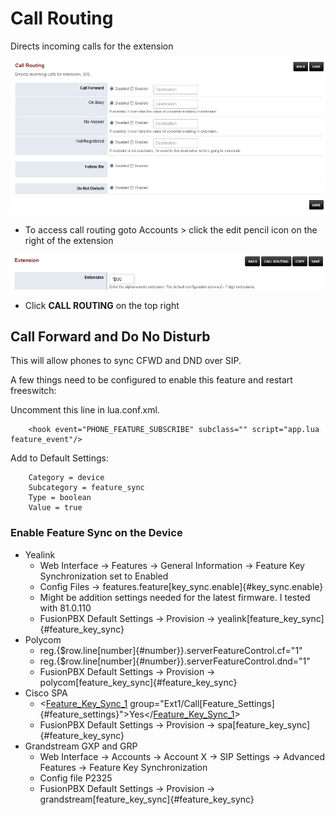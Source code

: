 # Call Routing

Directs incoming calls for the extension

![image](../_static/images/fusionpbx_call_routing1.jpg)

-   To access call routing goto Accounts \> click the edit pencil icon
    on the right of the extension

![image](../_static/images/fusionpbx_call_routing.jpg)

-   Click **CALL ROUTING** on the top right

## Call Forward and Do No Disturb

This will allow phones to sync CFWD and DND over SIP.

A few things need to be configured to enable this feature and restart
freeswitch:

Uncomment this line in lua.conf.xml.
```
    <hook event="PHONE_FEATURE_SUBSCRIBE" subclass="" script="app.lua feature_event"/>
```

Add to Default Settings:
```
    Category = device
    Subcategory = feature_sync
    Type = boolean
    Value = true
```

### Enable Feature Sync on the Device

-   Yealink
    -   Web Interface -\> Features -\> General Information -\> Feature
        Key Synchronization set to Enabled
    -   Config Files -\>
        features.feature[key_sync.enable]{#key_sync.enable}
    -   Might be addition settings needed for the latest firmware. I
        tested with 81.0.110
    -   FusionPBX Default Settings -\> Provision -\>
        yealink[feature_key_sync]{#feature_key_sync}
-   Polycom
    -   reg.{\$row.line[number]{#number}}.serverFeatureControl.cf=\"1\"
    -   reg.{\$row.line[number]{#number}}.serverFeatureControl.dnd=\"1\"
    -   FusionPBX Default Settings -\> Provision -\>
        polycom[feature_key_sync]{#feature_key_sync}
-   Cisco SPA
    -   \<[Feature_Key_Sync_1]()
        group=\"Ext1/Call[Feature_Settings]{#feature_settings}\"\>Yes\</[Feature_Key_Sync_1]()\>
    -   FusionPBX Default Settings -\> Provision -\>
        spa[feature_key_sync]{#feature_key_sync}
-   Grandstream GXP and GRP
    -   Web Interface -\> Accounts -\> Account X -\> SIP Settings -\>
        Advanced Features -\> Feature Key Synchronization
    -   Config file P2325
    -   FusionPBX Default Settings -\> Provision -\>
        grandstream[feature_key_sync]{#feature_key_sync}
